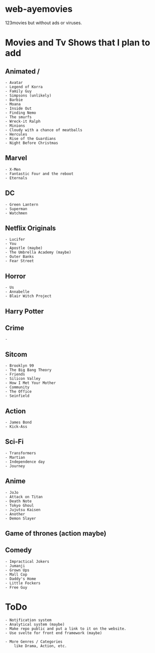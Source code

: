 # web-ayemovies
123movies but without ads or viruses.

# Movies and Tv Shows that I plan to add
## Animated / 
    - Avatar
    - Legend of Korra
    - Family Guy
    - Simpsons (unlikely)
    - Barbie
    - Moana
    - Inside Out
    - Finding Nemo
    - The smurfs
    - Wreck-it Ralph
    - Minions
    - Cloudy with a chance of meatballs
    - Hercules
    - Rise of the Guardians
    - Night Before Christmas
    
## Marvel
    - X-Men
    - Fantastic Four and the reboot
    - Eternals

## DC
    - Green Lantern
    - Superman
    - Watchmen

## Netflix Originals
    - Lucifer
    - You
    - Apostle (maybe)
    - The Umbrella Academy (maybe)
    - Outer Banks
    - Fear Street

## Horror
    - Us
    - Annabelle
    - Blair Witch Project

## Harry Potter

## Crime
    -

## Sitcom
    - Brooklyn 99
    - The Big Bang Theory
    - Friends
    - Silicon Valley
    - How I Met Your Mother
    - Community
    - The Office
    - Seinfield

## Action
    - James Bond
    - Kick-Ass

## Sci-Fi
    - Transformers
    - Martian
    - Independence day
    - Journey

## Anime
    - JoJo
    - Attack on Titan
    - Death Note
    - Tokyo Ghoul
    - Jujutsu Kaisen
    - Another
    - Demon Slayer

## Game of thrones (action maybe)

## Comedy
    - Impractical Jokers
    - Jumanji
    - Grown Ups
    - Mall Cop
    - Daddy's Home
    - Little Fockers
    - Free Guy

# ToDo
    - Notification system
    - Analytical system (maybe)
    - Make repo public and put a link to it on the website.
    - Use svelte for front end framework (maybe)

    - More Genres / Categories 
        like Drama, Action, etc.